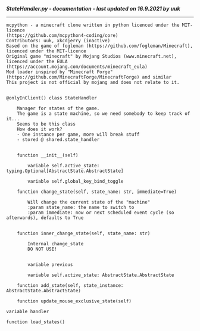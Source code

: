 ***StateHandler.py - documentation - last updated on 16.9.2021 by uuk***
___

    mcpython - a minecraft clone written in python licenced under the MIT-licence 
    (https://github.com/mcpython4-coding/core)
    Contributors: uuk, xkcdjerry (inactive)
    Based on the game of fogleman (https://github.com/fogleman/Minecraft), licenced under the MIT-licence
    Original game "minecraft" by Mojang Studios (www.minecraft.net), licenced under the EULA
    (https://account.mojang.com/documents/minecraft_eula)
    Mod loader inspired by "Minecraft Forge" (https://github.com/MinecraftForge/MinecraftForge) and similar
    This project is not official by mojang and does not relate to it.


    @onlyInClient() class StateHandler
        
        Manager for states of the game.
        The game is a state machine, so we need somebody to keep track of it...
        Seems to be this class
        How does it work?
        - One instance per game, more will break stuff
        - stored @ shared.state_handler


        function __init__(self)

            variable self.active_state: typing.Optional[AbstractState.AbstractState]

            variable self.global_key_bind_toggle

        function change_state(self, state_name: str, immediate=True)
            
            Will change the current state of the "machine"
            :param state_name: the name to switch to
            :param immediate: now or next scheduled event cycle (so afterwards), defaults to True


        function inner_change_state(self, state_name: str)
            
            Internal change_state
            DO NOT USE!


            variable previous

            variable self.active_state: AbstractState.AbstractState

        function add_state(self, state_instance: AbstractState.AbstractState)

        function update_mouse_exclusive_state(self)

    variable handler

    function load_states()